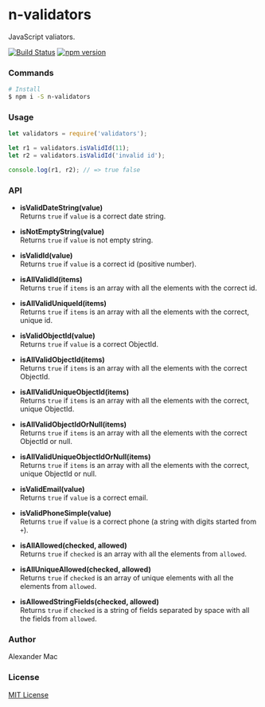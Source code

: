 # n-validators
JavaScript valiators.

[![Build Status](https://travis-ci.org/AlexanderMac/n-validators.svg?branch=master)](https://travis-ci.org/AlexanderMac/n-validators)
[![npm version](https://badge.fury.io/js/n-validators.svg)](https://badge.fury.io/js/n-validators)

### Commands

```sh
# Install
$ npm i -S n-validators
```

### Usage
```js
let validators = require('validators');

let r1 = validators.isValidId(11);
let r2 = validators.isValidId('invalid id');

console.log(r1, r2); // => true false
```

### API

- **isValidDateString(value)**<br>
Returns `true` if `value` is a correct date string.

- **isNotEmptyString(value)**<br>
Returns `true` if `value` is not empty string.

- **isValidId(value)**<br>
Returns `true` if `value` is a correct id (positive number).

- **isAllValidId(items)**<br>
Returns `true` if `items` is an array with all the elements with the correct id.

- **isAllValidUniqueId(items)**<br>
Returns `true` if `items` is an array with all the elements with the correct, unique id.

- **isValidObjectId(value)**<br>
Returns `true` if `value` is a correct ObjectId.

- **isAllValidObjectId(items)**<br>
Returns `true` if `items` is an array with all the elements with the correct ObjectId.

- **isAllValidUniqueObjectId(items)**<br>
Returns `true` if `items` is an array with all the elements with the correct, unique ObjectId.

- **isAllValidObjectIdOrNull(items)**<br>
Returns `true` if `items` is an array with all the elements with the correct ObjectId or null.

- **isAllValidUniqueObjectIdOrNull(items)**<br>
Returns `true` if `items` is an array with all the elements with the correct, unique ObjectId or null.

- **isValidEmail(value)**<br>
Returns `true` if `value` is a correct email.

- **isValidPhoneSimple(value)**<br>
Returns `true` if `value` is a correct phone (a string with digits started from `+`).

- **isAllAllowed(checked, allowed)**<br> 
Returns `true` if `checked` is an array with all the elements from `allowed`.

- **isAllUniqueAllowed(checked, allowed)**<br>
Returns `true` if `checked` is an array of unique elements with all the elements from `allowed`.

- **isAllowedStringFields(checked, allowed)**<br>
Returns `true` if `checked` is a string of fields separated by space with all the fields from `allowed`.


### Author
Alexander Mac


### License
[MIT License](license)